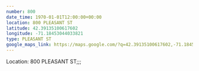 ```yaml
---
number: 800
date_time: 1970-01-01T12:00:00+00:00
location: 800 PLEASANT ST
latitude: 42.39135100617602
longitude: -71.18453044033821
type: PLEASANT ST
google_maps_link: https://maps.google.com/?q=42.39135100617602,-71.18453044033821
---
```


Location: 800 PLEASANT ST;;;
